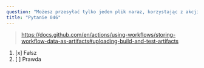 ```yaml
---
question: "Możesz przesyłać tylko jeden plik naraz, korzystając z akcji `actions/upload-artifact`"
title: "Pytanie 046"
---
```



> https://docs.github.com/en/actions/using-workflows/storing-workflow-data-as-artifacts#uploading-build-and-test-artifacts
1. [x] Fałsz
1. [ ] Prawda

